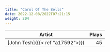 ```yaml
---
title: "Carol Of The Bells"
date: 2022-12-08/2022T07:21:15
weight: 204
---
```




 Artist | Plays 
----- | -----:
[John Tesh]({{< ref "a17592">}}) | 45
